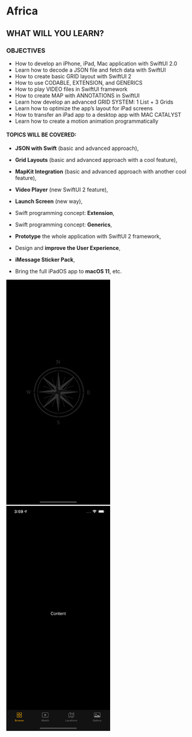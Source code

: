 # Africa

## WHAT WILL YOU LEARN?

### OBJECTIVES

- How to develop an iPhone, iPad, Mac application with SwiftUI 2.0
- Learn how to decode a JSON file and fetch data with SwiftUI
- How to create basic GRID layout with SwiftUI 2
- How to use CODABLE, EXTENSION, and GENERICS
- How to play VIDEO files in SwiftUI framework 
- How to create MAP with ANNOTATIONS in SwiftUI
- Learn how develop an advanced GRID SYSTEM: 1 List + 3 Grids
- Learn how to optimize the app’s layout for iPad screens 
- How to transfer an iPad app to a desktop app with MAC CATALYST 
- Learn how to create a motion animation programmatically

#### TOPICS WILL BE COVERED:

- **JSON with Swift** (basic and advanced approach),

- **Grid Layouts** (basic and advanced approach with a cool feature),

- **MapKit Integration** (basic and advanced approach with another cool feature),

- **Video Player** (new SwiftUI 2 feature),

- **Launch Screen** (new way),

- Swift programming concept: **Extension**,

- Swift programming concept: **Generics**,

- **Prototype** the whole application with SwiftUI 2 framework,

- Design and **improve the User Experience**,

- **iMessage Sticker Pack**,

- Bring the full iPadOS app to **macOS 11**, etc.

<img src="https://github.com/obadasemary/Africa/blob/main/Screenshots/Africa_iPhone_1.png" alt="HTML5 Icon" width="276" height="598"> <img src="https://github.com/obadasemary/Africa/blob/main/Screenshots/Africa_iPhone_2.png" alt="HTML5 Icon" width="276" height="598">

